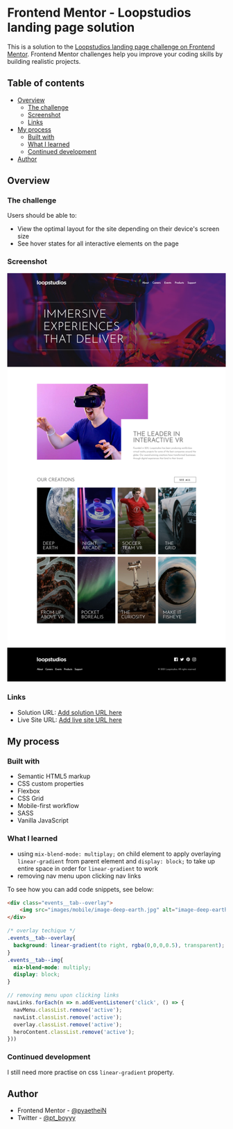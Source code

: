 # Frontend Mentor - Loopstudios landing page solution

This is a solution to the [Loopstudios landing page challenge on Frontend Mentor](https://www.frontendmentor.io/challenges/loopstudios-landing-page-N88J5Onjw). Frontend Mentor challenges help you improve your coding skills by building realistic projects. 

## Table of contents

- [Overview](#overview)
  - [The challenge](#the-challenge)
  - [Screenshot](#screenshot)
  - [Links](#links)
- [My process](#my-process)
  - [Built with](#built-with)
  - [What I learned](#what-i-learned)
  - [Continued development](#continued-development)
- [Author](#author)

## Overview

### The challenge

Users should be able to:

- View the optimal layout for the site depending on their device's screen size
- See hover states for all interactive elements on the page

### Screenshot

![](screenshots/desktop-design.png)

### Links

- Solution URL: [Add solution URL here](https://your-solution-url.com)
- Live Site URL: [Add live site URL here](https://your-live-site-url.com)

## My process

### Built with

- Semantic HTML5 markup
- CSS custom properties
- Flexbox
- CSS Grid
- Mobile-first workflow
- SASS
- Vanilla JavaScript

### What I learned

- using `mix-blend-mode: multiplay;` on child element to apply overlaying `linear-gradient` from parent element and `display: block;` to take up entire space in order for `linear-gradient` to work
- removing nav menu upon clicking nav links 

To see how you can add code snippets, see below:

```html
<div class="events__tab--overlay">
    <img src="images/mobile/image-deep-earth.jpg" alt="image-deep-earth" class="events__tab--img">
</div>
```
```css
/* overlay techique */
.events__tab--overlay{
  background: linear-gradient(to right, rgba(0,0,0,0.5), transparent);
}
.events__tab--img{
  mix-blend-mode: multiply;
  display: block;
}
```
```js
// removing menu upon clicking links
navLinks.forEach(n => n.addEventListener('click', () => {
  navMenu.classList.remove('active');
  navList.classList.remove('active');
  overlay.classList.remove('active');
  heroContent.classList.remove('active');
}))
```

### Continued development

I still need more practise on css `linear-gradient` property.

## Author

- Frontend Mentor - [@pyaetheiN](https://www.frontendmentor.io/profile/pyaetheiN)
- Twitter - [@pt_boyyy](https://www.twitter.com/pt_boyyy)